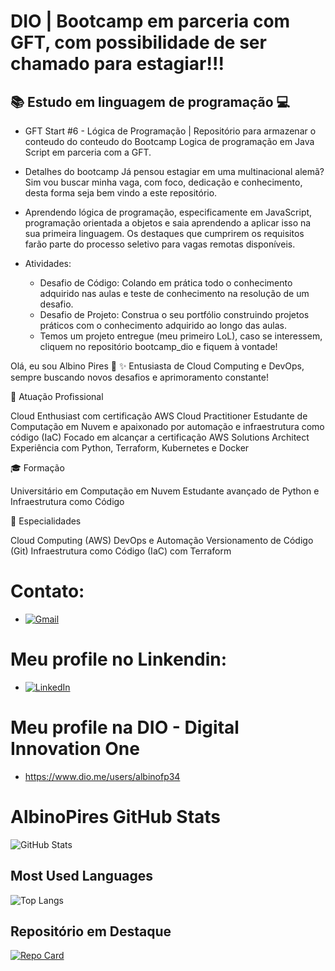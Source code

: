 # DIO | Bootcamp em parceria com GFT, com possibilidade de ser chamado para estagiar!!!

## 📚 Estudo em linguagem de programação 💻 
- GFT Start #6 - Lógica de Programação | Repositório para armazenar o conteudo do conteudo do Bootcamp Logica de programação em Java Script em parceria com a GFT.

- Detalhes do bootcamp
Já pensou estagiar em uma multinacional alemã? Sim vou buscar minha vaga, com foco, dedicação e conhecimento, desta forma seja bem vindo a este repositório.

- Aprendendo lógica de programação, especificamente em JavaScript, programação orientada a objetos e saia aprendendo a aplicar isso na sua primeira linguagem. Os destaques que cumprirem os requisitos farão parte do processo seletivo para vagas remotas disponíveis.

- Atividades:
  * Desafio de Código: Colando em prática todo o conhecimento adquirido nas aulas e teste de conhecimento na resolução de um desafio.
  * Desafio de Projeto: Construa o seu portfólio construindo projetos práticos com o conhecimento adquirido ao longo das aulas.
  * Temos um projeto entregue (meu primeiro LoL), caso se interessem, cliquem no repositório bootcamp_dio e fiquem à vontade!

Olá, eu sou Albino Pires 👋
✨ Entusiasta de Cloud Computing e DevOps, sempre buscando novos desafios e aprimoramento constante!

🏢 Atuação Profissional

Cloud Enthusiast com certificação AWS Cloud Practitioner
Estudante de Computação em Nuvem e apaixonado por automação e infraestrutura como código (IaC)
Focado em alcançar a certificação AWS Solutions Architect
Experiência com Python, Terraform, Kubernetes e Docker

🎓 Formação

Universitário em Computação em Nuvem
Estudante avançado de Python e Infraestrutura como Código

📱 Especialidades

Cloud Computing (AWS)
DevOps e Automação
Versionamento de Código (Git)
Infraestrutura como Código (IaC) com Terraform


# Contato:

- [![Gmail](https://img.shields.io/badge/Gmail-333333?style=for-the-badge&logo=gmail&logoColor=red)](mailto:albinofp34@gmail.com)  

# Meu profile no Linkendin:

- [![LinkedIn](https://img.shields.io/badge/LinkedIn-0077B5?style=for-the-badge&logo=linkedin&logoColor=white)](https://www.linkedin.com/in/albino-pires-b188391b3/) 

# Meu profile na DIO - Digital Innovation One

- https://www.dio.me/users/albinofp34

# AlbinoPires GitHub Stats

![GitHub Stats](https://github-readme-stats.vercel.app/api?username=AlbinoPires&theme=transparent&bg_color=000&border_color=30A3DC&show_icons=true&icon_color=30A3DC&title_color=E94D5F&text_color=FFF)

## Most Used Languages

![Top Langs](https://github-readme-stats.vercel.app/api/top-langs/?username=AlbinoPires&layout=compact&bg_color=000&border_color=30A3DC&title_color=E94D5F&text_color=FFF)

## Repositório em Destaque

[![Repo Card](https://github-readme-stats.vercel.app/api/pin/?username=AlbinoPires&repo=bootcamp_dio&bg_color=000&border_color=30A3DC&show_icons=true&icon_color=30A3DC&title_color=E94D5F&text_color=FFF)](https://github.com/AlbinoPires/bootcamp_dio)
